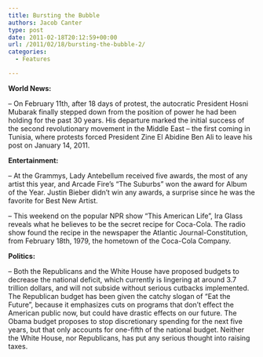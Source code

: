 ```yaml
---
title: Bursting the Bubble
authors: Jacob Canter
type: post
date: 2011-02-18T20:12:59+00:00
url: /2011/02/18/bursting-the-bubble-2/
categories:
  - Features

---
```

**World News:**

&#8211; On February 11th, after 18 days of protest, the autocratic President Hosni Mubarak finally stepped down from the position of power he had been holding for the past 30 years. His departure marked the initial success of the second revolutionary movement in the Middle East – the first coming in Tunisia, where protests forced President Zine El Abidine Ben Ali to leave his post on January 14, 2011.

**Entertainment:** 

&#8211; At the Grammys, Lady Antebellum received five awards, the most of any artist this year, and Arcade Fire’s “The Suburbs” won the award for Album of the Year. Justin Bieber didn’t win any awards, a surprise since he was the favorite for Best New Artist.

&#8211; This weekend on the popular NPR show “This American Life”, Ira Glass reveals what he believes to be the secret recipe for Coca-Cola. The radio show found the recipe in the newspaper the Atlantic Journal-Constitution, from February 18th, 1979, the hometown of the Coca-Cola Company.

**Politics:**

&#8211; Both the Republicans and the White House have proposed budgets to decrease the national deficit, which currently is lingering at around 3.7 trillion dollars, and will not subside without serious cutbacks implemented. The Republican budget has been given the catchy slogan of “Eat the Future”, because it emphasizes cuts on programs that don’t effect the American public now, but could have drastic effects on our future. The Obama budget proposes to stop discretionary spending for the next five years, but that only accounts for one-fifth of the national budget. Neither the White House, nor Republicans, has put any serious thought into raising taxes.